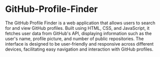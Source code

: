 # GitHub-Profile-Finder
The GitHub Profile Finder is a web application that allows users to search for and view GitHub profiles. Built using HTML, CSS, and JavaScript, it fetches user data from GitHub's API, displaying information such as the user's name, profile picture, and number of public repositories. The interface is designed to be user-friendly and responsive across different devices, facilitating easy navigation and interaction with GitHub profiles.
